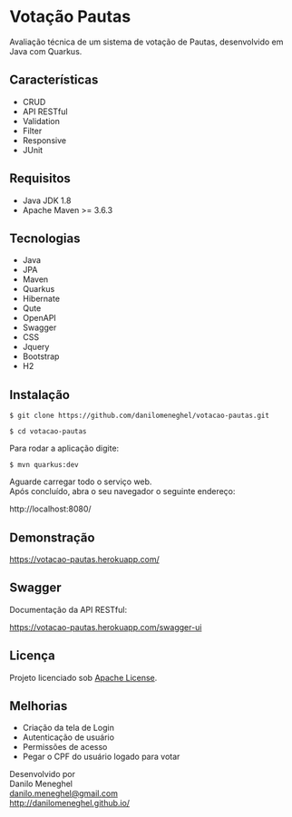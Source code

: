# Votação Pautas

Avaliação técnica de um sistema de votação de Pautas, desenvolvido em Java com Quarkus.

## Características

- CRUD
- API RESTful
- Validation
- Filter
- Responsive
- JUnit

## Requisitos

- Java JDK 1.8
- Apache Maven >= 3.6.3

## Tecnologias

- Java
- JPA
- Maven
- Quarkus
- Hibernate
- Qute
- OpenAPI
- Swagger
- CSS
- Jquery
- Bootstrap
- H2

## Instalação

```
$ git clone https://github.com/danilomeneghel/votacao-pautas.git

$ cd votacao-pautas
```

Para rodar a aplicação digite:

```
$ mvn quarkus:dev
```

Aguarde carregar todo o serviço web. <br>
Após concluído, abra o seu navegador o seguinte endereço: <br>

http://localhost:8080/

## Demonstração

https://votacao-pautas.herokuapp.com/ <br>

## Swagger 

Documentação da API RESTful: <br>

https://votacao-pautas.herokuapp.com/swagger-ui

## Licença

Projeto licenciado sob <a href="LICENSE">Apache License</a>.

## Melhorias

- Criação da tela de Login
- Autenticação de usuário
- Permissões de acesso
- Pegar o CPF do usuário logado para votar


Desenvolvido por<br>
Danilo Meneghel<br>
danilo.meneghel@gmail.com<br>
http://danilomeneghel.github.io/<br>
